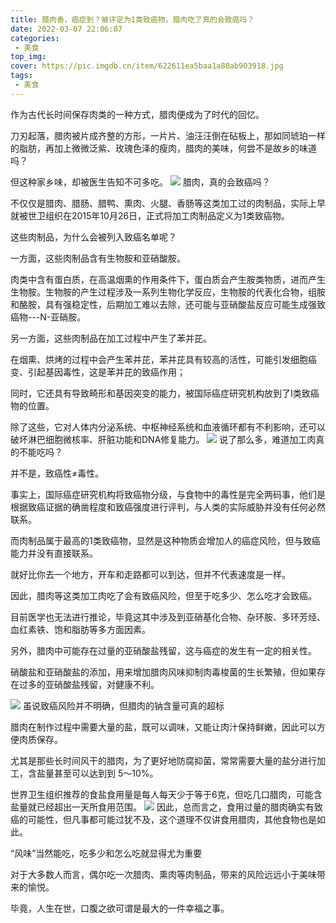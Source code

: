 ```yaml
---
title: 腊肉香，癌症到？被评定为1类致癌物，腊肉吃了真的会致癌吗？
date: 2022-03-07 22:06:07
categories:  
 - 美食
top_img:
cover: https://pic.imgdb.cn/item/622611ea5baa1a80ab903918.jpg
tags:
 - 美食
---
```


作为古代长时间保存肉类的一种方式，腊肉便成为了时代的回忆。

刀刃起落，腊肉被片成齐整的方形，一片片、油汪汪倒在砧板上，那如同琥珀一样的脂肪，再加上微微泛紫、玫瑰色泽的瘦肉，腊肉的美味，何尝不是故乡的味道吗？

但这种家乡味，却被医生告知不可多吃。
![](https://pic.imgdb.cn/item/622611ea5baa1a80ab903918.jpg)
腊肉，真的会致癌吗？

不仅仅是腊肉、腊肠、腊鸭、熏肉、火腿、香肠等这类加工过的肉制品，实际上早就被世卫组织在2015年10月26日，正式将加工肉制品定义为1类致癌物。

这些肉制品，为什么会被列入致癌名单呢？

一方面，这些肉制品含有生物胺和亚硝酸胺。

肉类中含有蛋白质，在高温烟熏的作用条件下，蛋白质会产生胺类物质，进而产生生物胺。生物胺的产生过程涉及一系列生物化学反应，生物胺的代表化合物，组胺和酪胺，具有强稳定性，后期加工难以去除，还可能与亚硝酸盐反应可能生成强致癌物---N-亚硝胺。

另一方面，这些肉制品在加工过程中产生了苯并芘。

在烟熏、烘烤的过程中会产生苯并芘，苯并芘具有较高的活性，可能引发细胞癌变、引起基因毒性，这是苯并芘的致癌作用；

同时，它还具有导致畸形和基因突变的能力，被国际癌症研究机构放到了I类致癌物的位置。

除了这些，它对人体内分泌系统、中枢神经系统和血液循环都有不利影响，还可以破坏淋巴细胞微核率、肝脏功能和DNA修复能力。
![](https://pic.imgdb.cn/item/622611ea5baa1a80ab90391b.jpg)
说了那么多，难道加工肉真的不能吃吗？

并不是，致癌性≠毒性。

事实上，国际癌症研究机构将致癌物分级，与食物中的毒性是完全两码事，他们是根据致癌证据的确凿程度和致癌强度进行评判，与人类的实际威胁并没有任何必然联系。

而肉制品属于最高的1类致癌物，显然是这种物质会增加人的癌症风险，但与致癌能力并没有直接联系。

就好比你去一个地方，开车和走路都可以到达，但并不代表速度是一样。

因此，腊肉等这类加工肉吃了会有致癌风险，但至于吃多少、怎么吃才会致癌。

目前医学也无法进行推论，毕竟这其中涉及到亚硝基化合物、杂环胺、多环芳烃、血红素铁、饱和脂肪等多方面因素。

另外，腊肉中可能存在过量的亚硝酸盐残留，这与癌症的发生有一定的相关性。

硝酸盐和亚硝酸盐的添加，用来增加腊肉风味抑制肉毒梭菌的生长繁殖，但如果存在过多的亚硝酸盐残留，对健康不利。

![](https://pic.imgdb.cn/item/622611ea5baa1a80ab903920.jpg)
虽说致癌风险并不明确，但腊肉的钠含量可真的超标

腊肉在制作过程中需要大量的盐，既可以调味，又能让肉汁保持鲜嫩，因此可以方便肉质保存。

尤其是那些长时间风干的腊肉，为了更好地防腐抑菌，常常需要大量的盐分进行加工，含盐量甚至可以达到到 5～10%。

世界卫生组织推荐的食盐食用量是每人每天少于等于6克，但吃几口腊肉，可能含盐量就已经超出一天所食用范围。
![](https://pic.imgdb.cn/item/622611ea5baa1a80ab903929.jpg)
因此，总而言之，食用过量的腊肉确实有致癌的可能性，但凡事都可能过犹不及，这个道理不仅讲食用腊肉，其他食物也是如此。

“风味”当然能吃，吃多少和怎么吃就显得尤为重要

对于大多数人而言，偶尔吃一次腊肉、熏肉等肉制品，带来的风险远远小于美味带来的愉悦。

毕竟，人生在世，口腹之欲可谓是最大的一件幸福之事。
